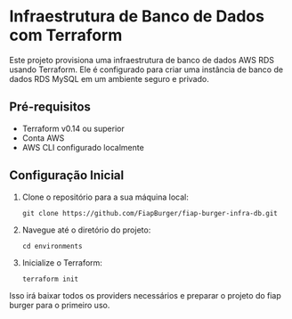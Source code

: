 # Infraestrutura de Banco de Dados com Terraform

Este projeto provisiona uma infraestrutura de banco de dados AWS RDS usando Terraform. Ele é configurado para criar uma instância de banco de dados RDS MySQL em um ambiente seguro e privado.

## Pré-requisitos

- Terraform v0.14 ou superior
- Conta AWS
- AWS CLI configurado localmente

## Configuração Inicial

1. Clone o repositório para a sua máquina local:

    ```
    git clone https://github.com/FiapBurger/fiap-burger-infra-db.git
    ```

2. Navegue até o diretório do projeto:

    ```
    cd environments
    ```

3. Inicialize o Terraform:

    ```
    terraform init
    ```

Isso irá baixar todos os providers necessários e preparar o projeto do fiap burger para o primeiro uso.
